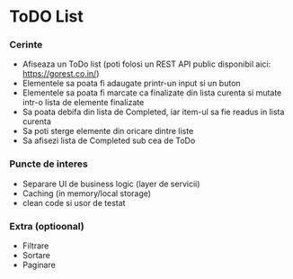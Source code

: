 # ToDO List

### Cerinte
- Afiseaza un ToDo list (poti folosi un REST API public disponibil aici: https://gorest.co.in/)
- Elementele sa poata fi adaugate printr-un input si un buton
- Elementele sa poata fi marcate ca finalizate din lista curenta si mutate intr-o lista de elemente finalizate
- Sa poata debifa din lista de Completed, iar item-ul sa fie readus in lista curenta 
- Sa poti sterge elemente din oricare dintre liste
- Sa afisezi lista de Completed sub cea de ToDo

### Puncte de interes
- Separare UI de business logic (layer de servicii)
- Caching (in memory/local storage)
- clean code si usor de testat

### Extra (optioonal)
- Filtrare
- Sortare
- Paginare

